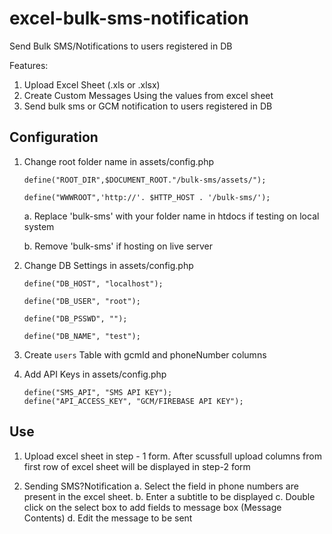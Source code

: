 # excel-bulk-sms-notification
Send Bulk SMS/Notifications to users registered in DB

Features:

1. Upload Excel Sheet (.xls or .xlsx)
2. Create Custom Messages Using the values from excel sheet
3. Send bulk sms or GCM notification to users registered in DB

Configuration
----------------

1. Change root folder name in assets/config.php	

	```
	define("ROOT_DIR",$DOCUMENT_ROOT."/bulk-sms/assets/");

	define("WWWROOT",'http://'. $HTTP_HOST . '/bulk-sms/');
	```
	a. Replace 'bulk-sms' with your folder name in htdocs if testing on local system

	b. Remove 'bulk-sms' if hosting on live server

2. Change DB Settings in assets/config.php
	
	```
	define("DB_HOST", "localhost");
	
	define("DB_USER", "root");
	
	define("DB_PSSWD", "");
	
	define("DB_NAME", "test");
	```

3. Create `users` Table with gcmId and phoneNumber columns
	
4. Add API Keys in assets/config.php
	
	```	
	define("SMS_API", "SMS API KEY");
	define("API_ACCESS_KEY", "GCM/FIREBASE API KEY");
	```

Use
----------------

1. Upload excel sheet in step - 1 form. After scussfull upload columns from first row of excel sheet will be displayed in step-2 form

2. Sending SMS?Notification
	a. Select the field in phone numbers are present in the excel sheet. 
	b. Enter a subtitle to be displayed
	c. Double click on the select box to add fields to message box (Message Contents)
	d. Edit the message to be sent
